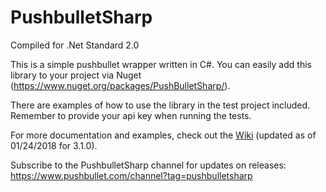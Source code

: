 PushbulletSharp
===============
Compiled for .Net Standard 2.0

This is a simple pushbullet wrapper written in C#. You can easily add this library to your project via Nuget (https://www.nuget.org/packages/PushBulletSharp/).

There are examples of how to use the library in the test project included. Remember to provide your api key when running the tests.

For more documentation and examples, check out the [Wiki](https://github.com/adamyeager/PushbulletSharp/wiki) (updated as of 01/24/2018 for 3.1.0).

Subscribe to the PushbulletSharp channel for updates on releases: https://www.pushbullet.com/channel?tag=pushbulletsharp
